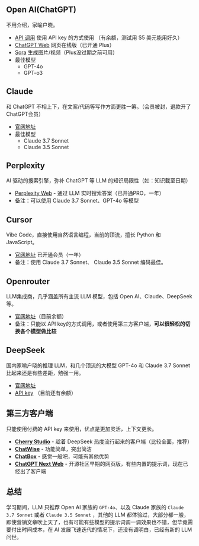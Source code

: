 ## Open AI(ChatGPT)
不用介绍，家喻户晓。
- [API 调用](https://platform.openai.com/login) 使用 API key 的方式使用 （有余额，测试用 $5 美元能用好久）
- [ChatGPT Web](https://chatgpt.com/) 网页在线版（已开通 Plus）
- [Sora](https://sora.com/explore) 生成图片/视频（Plus没过期之前可用）
- 最佳模型
	- GPT-4o
	- GPT-o3
## Claude
和 ChatGPT 不相上下，在文案/代码等写作方面更胜一筹。（会员被封，退款开了ChatGPT会员）
- [官网地址](https://claude.ai/)
- 最佳模型
	- Claude 3.7 Sonnet
	- Claude 3.5 Sonnet
## Perplexity
AI 驱动的搜索引擎，弥补 ChatGPT 等 LLM 的知识局限性（如：知识截至日期）
- [Perplexity Web](https://www.perplexity.ai/) - 通过 LLM 实时搜索答案（已开通PRO，一年）
- 备注：可以使用 Claude 3.7 Sonnet、GPT-4o 等模型
## Cursor
Vibe Code，直接使用自然语言编程，当前的顶流，擅长 Python 和 JavaScript。
- [官网地址](https://www.cursor.com/cn) 已开通会员（一年）
- 备注：使用  Claude 3.7 Sonnet、 Claude 3.5 Sonnet 编码最佳。
## Openrouter
LLM集成商，几乎涵盖所有主流 LLM 模型，包括 Open AI、Claude、DeepSeek等。
- [官网地址](https://openrouter.ai/)（目前余额）
- 备注：只能以 API key的方式调用，或者使用第三方客户端，**可以很轻松的切换各个模型做比较**
## DeepSeek
国内家喻户晓的推理 LLM，和几个顶流的大模型 GPT-4o 和 Claude 3.7 Sonnet 比起来还是有些差距，勉强一用。
- [官网地址](https://www.deepseek.com/)
- [API key](https://platform.deepseek.com/api_keys) （目前还有余额）

## 第三方客户端
只能使用付费的 API key 来使用，优点是更加灵活，上下文更长。
- [**Cherry Studio**](https://github.com/CherryHQ/cherry-studio) - 趁着 DeepSeek 热度流行起来的客户端（比较全面，推荐）
- [**ChatWise**](https://chatwise.ai) - 功能简单，突出简洁
- [**ChatBox**](https://github.com/Bin-Huang/chatbox) - 感觉一般吧，可能有其他优势
- [**ChatGPT Next Web**](https://github.com/ChatGPTNextWeb/NextChat) - 开源社区早期的网页版，有些内置的提示词，现在已经出了客户端
## 总结
学习期间，LLM 只推荐 Open AI 家族的 `GPT-4o`、以及 Claude 家族的 `Claude 3.7 Sonnet` 或者 `Claude 3.5 Sonnet` ，其他的 LLM 都体验过，大部分都一般，即使营销文章吹上天了，也有可能有些模型的提示词调一调效果也不错，但毕竟需要付出时间成本，在 AI 发展飞速迭代的情况下，还没有调明白，已经有新的 LLM 问世。